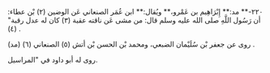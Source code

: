 ٢٢٠-** مد:** إِبْرَاهِيم بن عَمْرو،** ويُقال:** ابن عُمَر الصنعاني عَن الوضين (٢) بْن عطاء: أن رَسُول اللَّهِ صلى الله عليه وسلم قال: من مشى عَن ناقته عقبة (٣) كان له عدل رقبة" (٤) .

روى عن جعفر بْن سُلَيْمان الضبعي، ومحمد بْن الحسن بْن أتش (٥) الصنعاني (٦) (مد) .

روى له أبو داود في "المراسيل.